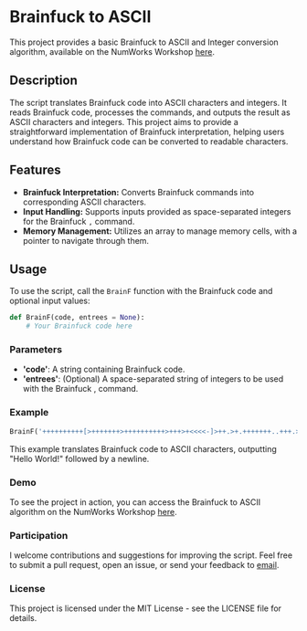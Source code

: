 # Brainfuck to ASCII

This project provides a basic Brainfuck to ASCII and Integer conversion algorithm, available on the NumWorks Workshop [here](https://workshop.numworks.com/python/ciel/brainfuck2ascii).

## Description

The script translates Brainfuck code into ASCII characters and integers. It reads Brainfuck code, processes the commands, and outputs the result as ASCII characters and integers. This project aims to provide a straightforward implementation of Brainfuck interpretation, helping users understand how Brainfuck code can be converted to readable characters.

## Features

- **Brainfuck Interpretation:** Converts Brainfuck commands into corresponding ASCII characters.
- **Input Handling:** Supports inputs provided as space-separated integers for the Brainfuck `,` command.
- **Memory Management:** Utilizes an array to manage memory cells, with a pointer to navigate through them.

## Usage

To use the script, call the `BrainF` function with the Brainfuck code and optional input values:

```python
def BrainF(code, entrees = None):
    # Your Brainfuck code here
```
### Parameters
* **'code'**: A string containing Brainfuck code.
* **'entrees'**: (Optional) A space-separated string of integers to be used with the Brainfuck , command.

### Example
```python
BrainF('++++++++++[>+++++++>++++++++++>+++>+<<<<-]>++.>+.+++++++..+++.>++.<<+++++++++++++++.>.+++.------.--------.>+.>.')
```
This example translates Brainfuck code to ASCII characters, outputting "Hello World!" followed by a newline.

### Demo
To see the project in action, you can access the Brainfuck to ASCII algorithm on the NumWorks Workshop [here](https://workshop.numworks.com/python/ciel/brainfuck2ascii).

### Participation
I welcome contributions and suggestions for improving the script. Feel free to submit a pull request, open an issue, or send your feedback to [email](emailto:poire.erwan2005@gmail.com).

### License
This project is licensed under the MIT License - see the LICENSE file for details.
